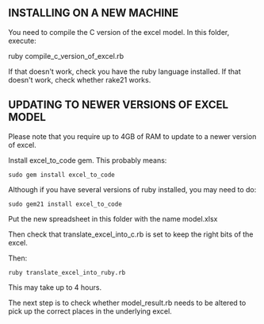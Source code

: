## INSTALLING ON A NEW MACHINE

You need to compile the C version of the excel model. In this folder, execute:

  ruby compile_c_version_of_excel.rb

If that doesn't work, check you have the ruby language installed. If that doesn't work, check whether rake21 works.

## UPDATING TO NEWER VERSIONS OF EXCEL MODEL

Please note that you require up to 4GB of RAM to update to a newer version of excel.

Install excel_to_code gem. This probably means:

    sudo gem install excel_to_code

Although if you have several versions of ruby installed, you may need to do:

    sudo gem21 install excel_to_code

Put the new spreadsheet in this folder with the name model.xlsx

Then check that translate_excel_into_c.rb is set to keep the right bits of the excel.

Then:
  
    ruby translate_excel_into_ruby.rb

This may take up to 4 hours.

The next step is to check whether model_result.rb needs to be altered to 
pick up the correct places in the underlying excel.
